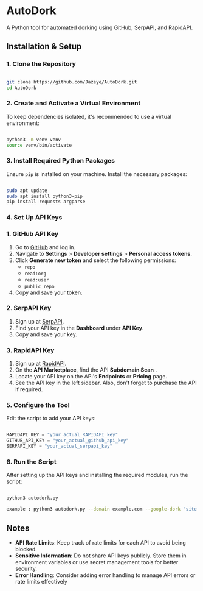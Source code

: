 # AutoDork

A Python tool for automated dorking using GitHub, SerpAPI, and RapidAPI.

## Installation & Setup

### 1. **Clone the Repository**

```bash

git clone https://github.com/Jazeye/AutoDork.git
cd AutoDork

```

### 2. **Create and Activate a Virtual Environment**

To keep dependencies isolated, it's recommended to use a virtual environment:

```bash

python3 -m venv venv
source venv/bin/activate

```

### 3. **Install Required Python Packages**

Ensure `pip` is installed on your machine. Install the necessary packages:

```bash

sudo apt update
sudo apt install python3-pip
pip install requests argparse

```

### 4. **Set Up API Keys**

### 1. **GitHub API Key**

1. Go to [GitHub](https://github.com/) and log in.
2. Navigate to **Settings** > **Developer settings** > **Personal access tokens**.
3. Click **Generate new token** and select the following permissions:
    - `repo`
    - `read:org`
    - `read:user`
    - `public_repo`
4. Copy and save your token.

### 2. **SerpAPI Key**

1. Sign up at [SerpAPI](https://serpapi.com/).
2. Find your API key in the **Dashboard** under **API Key**.
3. Copy and save your key.

### 3. **RapidAPI Key**

1. Sign up at [RapidAPI](https://rapidapi.com/).
2. On the **API Marketplace**, find the API **Subdomain Scan** .
3. Locate your API key on the API's **Endpoints** or **Pricing** page.
4. See the API key in the left sidebar. Also, don't forget to purchase the API if required. 

### 5. **Configure the Tool**

Edit the script to add your API keys:

```python

RAPIDAPI_KEY = "your_actual_RAPIDAPI_key"  
GITHUB_API_KEY = "your_actual_github_api_key"
SERPAPI_KEY = "your_actual_serpapi_key"

```

### 6. **Run the Script**

After setting up the API keys and installing the required modules, run the script:

```bash

python3 autodork.py

example : python3 autodork.py --domain example.com --google-dork "site:example.com inurl:admin" --github-dork "password filename:.env domain:example.com"

```

## Notes

- **API Rate Limits**: Keep track of rate limits for each API to avoid being blocked.
- **Sensitive Information**: Do not share API keys publicly. Store them in environment variables or use secret management tools for better security.
- **Error Handling**: Consider adding error handling to manage API errors or rate limits effectively
